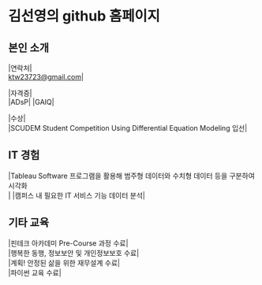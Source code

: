 # 김선영의 github 홈페이지
## 본인 소개

|연락처| <br>
ktw23723@gmail.com|

|자격증| <br>
|ADsP|
|GAIQ|

|수상|<br>
|SCUDEM Student Competition Using Differential Equation Modeling 입선|<br>

## IT 경험
|Tableau Software 프로그램을 활용해 범주형 데이터와 수치형 데이터 등을 구분하여 시각화<br>|
|캠퍼스 내 필요한 IT 서비스 기능 데이터 분석|

## 기타 교육 
|핀테크 아카데미 Pre-Course 과정 수료|  <br>
|행복한 동행, 정보보안 및 개인정보보호 수료|  <br>
|계획! 안정된 삶을 위한 재무설계 수료| <br>
|파이썬 교육 수료| 
